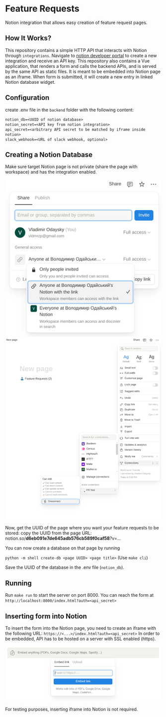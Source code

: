 # Feature Requests

Notion integration that allows easy creation of feature request pages.

## How It Works?

This repository contains a simple HTTP API that interacts with Notion through `integrations`.
Navigate to [notion developer portal](https://www.notion.so/profile/integrations/) to create a new integration 
and receive an API key. This repository also contains a Vue application, that renders a form and calls the backend APIs, 
and is served by the same API as static files.
It is meant to be embedded into Notion page as an iframe. When form is submitted, it will create a new entry in linked
Notion database widget.

## Configuration

create .env file in the `backend` folder with the following content:

```
notion_db=<UUID of notion database>
notion_secret=<API key from notion integration>
api_secret=<arbitrary API secret to be matched by iframe inside notion>
slack_webhook=<URL of slack webhook, optional>
```

## Creating a Notion Database

Make sure target Notion page is not private (share the page with workspace) and has the integration enabled.

<img src="assets/share-the-page.png" />
<img src="assets/integration-enabled.png" />

Now, get the UUID of the page where you want your feature requests to be stored: copy the UUID from the page URL:
notion.so/**d6eb091e7de645adb576cb589f0caf58**?v=...

You can now create a database on that page by running 

`python -m shell create-db <page UUID> <page title>`
(Use `make cli`)

Save the UUID of the database in the .env file (`notion_db`).


## Running

Run `make run` to start the server on port 8000. 
You can reach the form at `http://localhost:8000/index.html?auth=<api_secret>`

## Inserting form into Notion

To insert the form into the Notion page, you need to create an iframe with the following URL:
`https://<...>/index.html?auth=<api_secret>`
In order to be embedded, API has to be hosted on a server with SSL enabled (https).

<img src="assets/embed.png" />

For testing purposes, inserting iframe into Notion is not required.

